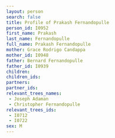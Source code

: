 ```yaml
---
layout: person
search: false
title: Profile of Prakash Fernandopulle
person_id: I0952
first_name: Prakash
last_name: Fernandopulle
full_name: Prakash Fernandopulle
mother: Grace Rodrigo Candappa
mother_id: I0948
father: Bernard Fernandopulle
father_id: I0939
children:
children_ids:
partners:
partner_ids:
relevant_trees_names:
 - Joseph Adaman
 - Christopher Fernandopulle
relevant_trees_ids:
 - I0712
 - I0722
sex: M
---
```


